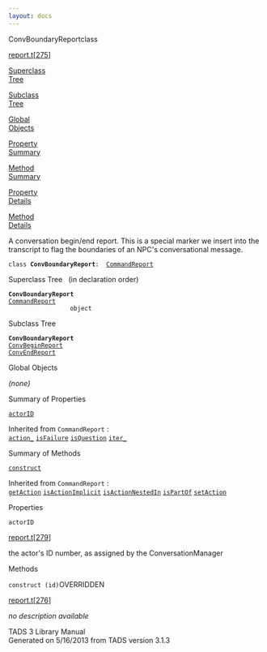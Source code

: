 ```yaml
---
layout: docs
---
```

<span class="title">ConvBoundaryReport</span><span class="type">class</span>

[report.t](../file/report.t.html)\[[275](../source/report.t.html#275)\]

[Superclass  
Tree](#_SuperClassTree_)

[Subclass  
Tree](#_SubClassTree_)

[Global  
Objects](#_ObjectSummary_)

[Property  
Summary](#_PropSummary_)

[Method  
Summary](#_MethodSummary_)

[Property  
Details](#_Properties_)

[Method  
Details](#_Methods_)



A conversation begin/end report. This is a special marker we insert into
the transcript to flag the boundaries of an NPC's conversational
message.

`class `**`ConvBoundaryReport`**` :   `[`CommandReport`](../object/CommandReport.html)



<span id="_SuperClassTree_"></span>



<span class="hdln">Superclass Tree</span>   (in declaration order)



**`ConvBoundaryReport`**  
[`CommandReport`](../object/CommandReport.html)  
`                 object`  
<span id="_SubClassTree_"></span>



<span class="hdln">Subclass Tree</span>  



**`ConvBoundaryReport`**  
[`ConvBeginReport`](../object/ConvBeginReport.html)  
[`ConvEndReport`](../object/ConvEndReport.html)  
<span id="_ObjectSummary_"></span>



<span class="hdln">Global Objects</span>  



*(none)* <span id="_PropSummary_"></span>



<span class="hdln">Summary of Properties</span>  



[`actorID`](#actorID)

Inherited from `CommandReport` :  
[`action_`](../object/CommandReport.html#action_) [`isFailure`](../object/CommandReport.html#isFailure) [`isQuestion`](../object/CommandReport.html#isQuestion) [`iter_`](../object/CommandReport.html#iter_)

<span id="_MethodSummary_"></span>



<span class="hdln">Summary of Methods</span>  



[`construct`](#construct)

Inherited from `CommandReport` :  
[`getAction`](../object/CommandReport.html#getAction) [`isActionImplicit`](../object/CommandReport.html#isActionImplicit) [`isActionNestedIn`](../object/CommandReport.html#isActionNestedIn) [`isPartOf`](../object/CommandReport.html#isPartOf) [`setAction`](../object/CommandReport.html#setAction)

<span id="_Properties_"></span>



<span class="hdln">Properties</span>  



<span id="actorID"></span>

`actorID`

[report.t](../file/report.t.html)\[[279](../source/report.t.html#279)\]



the actor's ID number, as assigned by the ConversationManager



<span id="_Methods_"></span>



<span class="hdln">Methods</span>  



<span id="construct"></span>

`construct (id)`<span class="rem">OVERRIDDEN</span>

[report.t](../file/report.t.html)\[[276](../source/report.t.html#276)\]



*no description available*





TADS 3 Library Manual  
Generated on 5/16/2013 from TADS version 3.1.3



